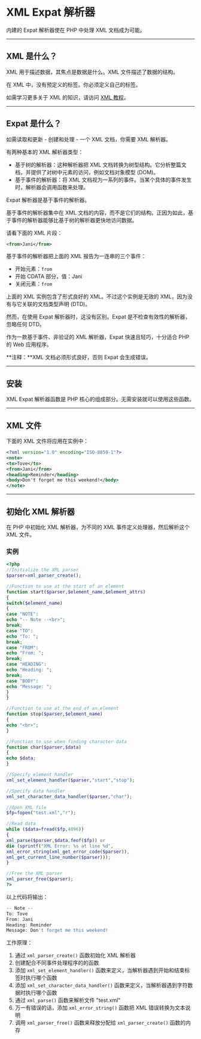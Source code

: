 # XML Expat 解析器

内建的 Expat 解析器使在 PHP 中处理 XML 文档成为可能。

------

## XML 是什么？

XML 用于描述数据，其焦点是数据是什么。XML 文件描述了数据的结构。

在 XML 中，没有预定义的标签。你必须定义自己的标签。

如需学习更多关于 XML 的知识，请访问 [XML 教程](http://www.runoob.com/xml/xml-tutorial.html)。

------

## Expat 是什么？

如需读取和更新 - 创建和处理 - 一个 XML 文档，你需要 XML 解析器。

有两种基本的 XML 解析器类型：

- 基于树的解析器：这种解析器把 XML 文档转换为树型结构。它分析整篇文档，并提供了对树中元素的访问，例如文档对象模型 (DOM)。
- 基于事件的解析器：将 XML 文档视为一系列的事件。当某个具体的事件发生时，解析器会调用函数来处理。

Expat 解析器是基于事件的解析器。

基于事件的解析器集中在 XML 文档的内容，而不是它们的结构。正因为如此，基于事件的解析器能够比基于树的解析器更快地访问数据。

请看下面的 XML 片段：

```xml
<from>Jani</from>
```

基于事件的解析器把上面的 XML 报告为一连串的三个事件：

- 开始元素：`from`
- 开始 CDATA 部分，值：Jani
- 关闭元素：`from`

上面的 XML 实例包含了形式良好的 XML。不过这个实例是无效的 XML，因为没有与它关联的文档类型声明 (DTD)。

然而，在使用 Expat 解析器时，这没有区别。Expat 是不检查有效性的解析器，忽略任何 DTD。

作为一款基于事件、非验证的 XML 解析器，Expat 快速且轻巧，十分适合 PHP 的 Web 应用程序。

**注释：**XML 文档必须形式良好，否则 Expat 会生成错误。

------

## 安装

XML Expat 解析器函数是 PHP 核心的组成部分。无需安装就可以使用这些函数。

------

## XML 文件

下面的 XML 文件将应用在实例中：

```xml
<?xml version="1.0" encoding="ISO-8859-1"?>
<note>
<to>Tove</to>
<from>Jani</from>
<heading>Reminder</heading>
<body>Don't forget me this weekend!</body>
</note>
```

------

## 初始化 XML 解析器

在 PHP 中初始化 XML 解析器，为不同的 XML 事件定义处理器，然后解析这个 XML 文件。

### **实例**

```php
<?php
//Initialize the XML parser
$parser=xml_parser_create();

//Function to use at the start of an element
function start($parser,$element_name,$element_attrs)
{
switch($element_name)
{
case "NOTE":
echo "-- Note --<br>";
break;
case "TO":
echo "To: ";
break;
case "FROM":
echo "From: ";
break;
case "HEADING":
echo "Heading: ";
break;
case "BODY":
echo "Message: ";
}
}

//Function to use at the end of an element
function stop($parser,$element_name)
{
echo "<br>";
}

//Function to use when finding character data
function char($parser,$data)
{
echo $data;
}

//Specify element handler
xml_set_element_handler($parser,"start","stop");

//Specify data handler
xml_set_character_data_handler($parser,"char");

//Open XML file
$fp=fopen("test.xml","r");

//Read data
while ($data=fread($fp,4096))
{
xml_parse($parser,$data,feof($fp)) or 
die (sprintf("XML Error: %s at line %d", 
xml_error_string(xml_get_error_code($parser)),
xml_get_current_line_number($parser)));
}

//Free the XML parser
xml_parser_free($parser);
?>

```



以上代码将输出：

```php
-- Note --
To: Tove
From: Jani
Heading: Reminder
Message: Don't forget me this weekend!
```



工作原理：

1. 通过 `xml_parser_create()` 函数初始化 XML 解析器
2. 创建配合不同事件处理程序的的函数
3. 添加 `xml_set_element_handler()` 函数来定义，当解析器遇到开始和结束标签时执行哪个函数
4. 添加 `xml_set_character_data_handler()` 函数来定义，当解析器遇到字符数据时执行哪个函数
5. 通过 `xml_parse()` 函数来解析文件 "test.xml"
6. 万一有错误的话，添加 `xml_error_string()` 函数把 XML 错误转换为文本说明
7. 调用 `xml_parser_free()` 函数来释放分配给 `xml_parser_create()` 函数的内存